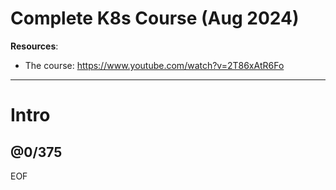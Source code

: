 # Complete K8s Course (Aug 2024)

**Resources**:
- The course: https://www.youtube.com/watch?v=2T86xAtR6Fo

---

# Intro



@0/375
---
EOF
